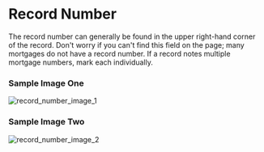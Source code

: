 # Record Number
<p>The record number can generally be found in the upper right-hand corner of the record. Don't worry if you can't find this field on the page; many mortgages do not have a record number. If a record notes multiple mortgage numbers, mark each individually.</p>
<div id="accordion-help-modal">
  <h3>Sample Image One</h3>
  <div class="modal-field-guide" >
    <img src="/images/m_number_1.png" alt="record_number_image_1">
  </div>
  <h3>Sample Image Two</h3>
  <div class="modal-field-guide" >
    <img src="/images/m_number_2.png" alt="record_number_image_2">
  </div>
</div>
